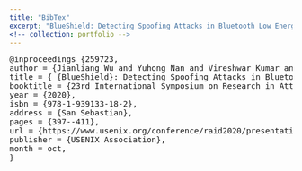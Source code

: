 ```yaml
---
title: "BibTex"
excerpt: "BlueShield: Detecting Spoofing Attacks in Bluetooth Low Energy Networks"
<!-- collection: portfolio -->
---
```


<pre>
@inproceedings {259723,
author = {Jianliang Wu and Yuhong Nan and Vireshwar Kumar and Mathias Payer and Dongyan Xu},
title = { {BlueShield}: Detecting Spoofing Attacks in Bluetooth Low Energy Networks},
booktitle = {23rd International Symposium on Research in Attacks, Intrusions and Defenses ({RAID} 2020)},
year = {2020},
isbn = {978-1-939133-18-2},
address = {San Sebastian},
pages = {397--411},
url = {https://www.usenix.org/conference/raid2020/presentation/wu},
publisher = {USENIX Association},
month = oct,
}
</pre>
